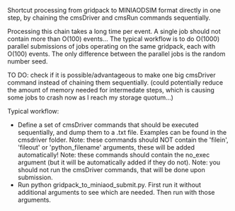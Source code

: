 Shortcut processing from gridpack to MINIAODSIM format directly in one step,
by chaining the cmsDriver and cmsRun commands sequentially.

Processing this chain takes a long time per event.
A single job should not contain more than O(100) events...
The typical workflow is to do O(1000) parallel submissions of jobs
operating on the same gridpack, each with O(100) events.
The only difference between the parallel jobs is the random number seed.

TO DO: check if it is possible/advantageous to make one big cmsDriver command
       instead of chaining them sequentially.
       (could potentially reduce the amount of memory needed for intermedate steps,
        which is causing some jobs to crash now as I reach my storage quotum...)

Typical workflow:
- Define a set of cmsDriver commands that should be executed sequentially,
  and dump them to a .txt file.
  Examples can be found in the cmsdriver folder.
  Note: these commands should NOT contain the 'filein', 'fileout' or 'python_filename' arguments, 
        these will be added automatically!
  Note: these commands should contain the no_exec argument
        (but it will be automatically added if they do not).
  Note: you should not run the cmsDriver commands, that will be done upon submission.
- Run python gridpack_to_miniaod_submit.py.
  First run it without additional arguments to see which are needed.
  Then run with those arguments.
